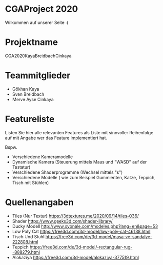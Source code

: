 # CGAProject 2020
Wilkommen auf unserer Seite :)

# Projektname
CGA2020KayaBreidbachCinkaya

# Teammitglieder

- Gökhan Kaya
- Sven Breidbach
- Merve Ayse Cinkaya

# Featureliste 
Listen Sie hier alle relevanten Features als Liste mit sinnvoller Reihenfolge auf mit Angabe wer das Feature implementiert hat.

Bspw.

- Verschiedene Kameramodelle 
- Dynamische Kamera (Steuerung mittels Maus und "WASD" auf der Tastatur) 
- Verschiedene Shaderprogramme (Wechsel mittels "s") 
- Verschiedene Modelle ( wie zum Beispiel Gummienten, Katze, Teppich, Tisch mit Stühlen)


# Quellenangaben

- Tiles (Nur Textur)
https://3dtextures.me/2020/09/14/tiles-036/
- Shader
https://www.geeks3d.com/shader-library/
- Ducky Modell
http://www.oyonale.com/modeles.php?lang=en&page=53
- Low Poly Cat
https://free3d.com/3d-model/low-poly-cat-46138.html
- Tisch Und Stuhl
https://free3d.com/de/3d-model/masa-ve-sandalye-222808.html
- Teppich
https://free3d.com/de/3d-model/-rectangular-rug--888279.html
- Alokaziya
https://free3d.com/3d-model/alokaziya-377519.html


